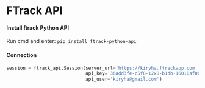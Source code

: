 
# FTrack API
#### Install ftrack Python API
Run cmd and enter: `pip install ftrack-python-api`
#### Connection
```python
session = ftrack_api.Session(server_url='https://kiryha.ftrackapp.com', 
                             api_key='36add3fe-c5f8-12x8-b1db-16010af0000k', 
                             api_user='kiryha@gmail.com')
```